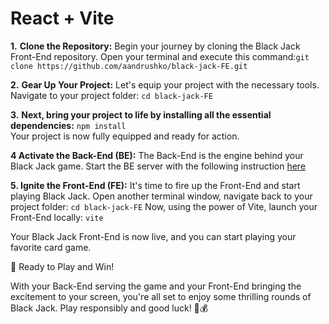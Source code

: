 # React + Vite

**1.** **Clone the Repository:** Begin your journey by cloning the Black Jack Front-End repository.
    Open your terminal and execute this command:`git clone https://github.com/aandrushko/black-jack-FE.git`              

**2.** **Gear Up Your Project:** Let's equip your project with the necessary tools.                  
    Navigate to your project folder: `cd black-jack-FE`
     
**3.** **Next, bring your project to life by installing all the essential dependencies:**  `npm install`               
    Your project is now fully equipped and ready for action.

**4 Activate the Back-End (BE):** The Back-End is the engine behind your Black Jack game. Start the BE server with the following instruction  <a href ='https://github.com/aandrushko/black-jack-BE'>here</a>

**5. Ignite the Front-End (FE):** It's time to fire up the Front-End and start playing Black Jack. 
  Open another terminal window, navigate back to your project folder: `cd black-jack-FE`
  Now, using the power of Vite, launch your Front-End locally: `vite`

Your Black Jack Front-End is now live, and you can start playing your favorite card game.

🎲 Ready to Play and Win!

With your Back-End serving the game and your Front-End bringing the excitement to your screen, you're all set to enjoy some thrilling rounds of Black Jack. Play responsibly and good luck! 🎲💰
